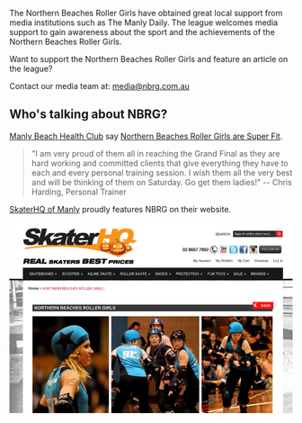 The Northern Beaches Roller Girls have obtained great local support from media institutions such as The Manly Daily. The league welcomes media support to gain awareness about the sport and the achievements of the Northern Beaches Roller Girls.

Want to support the Northern Beaches Roller Girls and feature an article on the league?

Contact our media team at: [media@nbrg.com.au](mailto:media@nbrg.com.au)

## Who's talking about NBRG?

[Manly Beach Health Club](http://manlybeachhealthclub.com/) say [Northern Beaches Roller Girls are Super Fit](http://manlybeachhealthclub.com/northern-beaches-roller-girls-are-super-fit/).

> "I am very proud of them all in reaching the Grand Final as they are hard working and committed clients that give everything they have to each and every personal training session. I wish them all the very best and will be thinking of them on Saturday. Go get them ladies!" -- Chris Harding, Personal Trainer

[SkaterHQ of Manly](http://www.skaterhq.com.au/nbrg) proudly features NBRG on their website.

![](/images/skaterhq.jpg)
